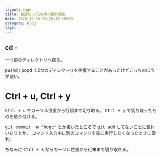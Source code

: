 ```yaml
---
layout: page
title: 最近知ったBashの便利機能
date: 2020-12-16 23:25:18 +0900
category: blog
tags:
---
```


## cd -

一つ前のディレクトリへ戻る。

pushd / popd で2つのディレクトリを往復することがあったけどこっちのほうが速い。

# Ctrl + u, Ctrl + y

<kbd>Ctrl + u</kbd> でカーソル位置から行頭まで切り取る。
<kbd>Ctrl + y</kbd> で切り取ったものを貼り付ける。

<kbd>git commit -m "hoge"</kbd> とか書いたところで <kbd>git add</kbd> してないことに気付いたりとか、
コマンド入力中に別のコマンドを先に実行したくなったときに便利。

ちなみに <kbd>Ctrl + k</kbd> ならカーソル位置から行末まで切り取れる。
